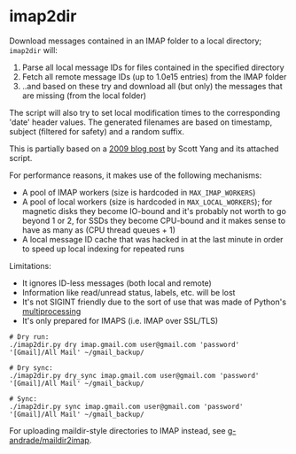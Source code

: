 # imap2dir
Download messages contained in an IMAP folder to a local directory; `imap2dir` will:

1. Parse all local message IDs for files contained in the specified directory
2. Fetch all remote message IDs (up to 1.0e15 entries) from the IMAP folder
3. ..and based on these try and download all (but only) the messages that are missing (from the local folder)

The script will also try to set local modification times to the corresponding 'date' header values. The generated filenames are based on timestamp, subject (filtered for safety) and a random suffix.

This is partially based on a [2009 blog post](http://scott.yang.id.au/2009/01/migrate-emails-maildir-gmail.html) by Scott Yang and its attached script.

For performance reasons, it makes use of the following mechanisms:
* A pool of IMAP workers (size is hardcoded in `MAX_IMAP_WORKERS`)
* A pool of local workers (size is hardcoded in `MAX_LOCAL_WORKERS`); for magnetic disks they become IO-bound and it's probably not worth to go beyond 1 or 2, for SSDs they become CPU-bound and it makes sense to have as many as (CPU thread queues + 1)
* A local message ID cache that was hacked in at the last minute in order to speed up local indexing for repeated runs

Limitations:
* It ignores ID-less messages (both local and remote)
* Information like read/unread status, labels, etc. will be lost
* It's not SIGINT friendly due to the sort of use that was made of Python's [multiprocessing](https://docs.python.org/2/library/multiprocessing.html)
* It's only prepared for IMAPS (i.e. IMAP over SSL/TLS)

```shell
# Dry run:
./imap2dir.py dry imap.gmail.com user@gmail.com 'password' '[Gmail]/All Mail' ~/gmail_backup/

# Dry sync:
./imap2dir.py dry_sync imap.gmail.com user@gmail.com 'password' '[Gmail]/All Mail' ~/gmail_backup/

# Sync:
./imap2dir.py sync imap.gmail.com user@gmail.com 'password' '[Gmail]/All Mail' ~/gmail_backup/
```

For uploading maildir-style directories to IMAP instead, see [g-andrade/maildir2imap](https://github.com/g-andrade/maildir2imap).
